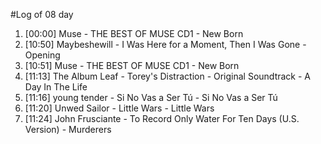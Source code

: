 #Log of 08 day

1. [00:00] Muse - THE BEST OF MUSE CD1 - New Born
1. [10:50] Maybeshewill - I Was Here for a Moment, Then I Was Gone - Opening
1. [10:51] Muse - THE BEST OF MUSE CD1 - New Born
1. [11:13] The Album Leaf - Torey's Distraction - Original Soundtrack - A Day In The Life
1. [11:16] young tender - Si No Vas a Ser Tú - Si No Vas a Ser Tú
1. [11:20] Unwed Sailor - Little Wars - Little Wars
1. [11:24] John Frusciante - To Record Only Water For Ten Days (U.S. Version) - Murderers

